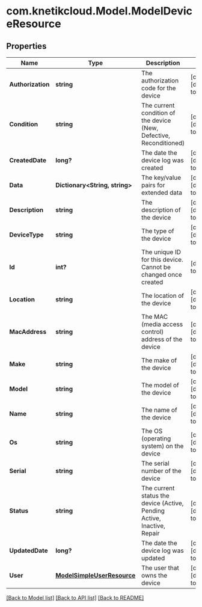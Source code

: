 # com.knetikcloud.Model.ModelDeviceResource
## Properties

Name | Type | Description | Notes
------------ | ------------- | ------------- | -------------
**Authorization** | **string** | The authorization code for the device | [optional] [default to null]
**Condition** | **string** | The current condition of the device (New, Defective, Reconditioned) | [optional] [default to null]
**CreatedDate** | **long?** | The date the device log was created | [optional] [default to null]
**Data** | **Dictionary&lt;String, string&gt;** | The key/value pairs for extended data | [optional] [default to null]
**Description** | **string** | The description of the device | [optional] [default to null]
**DeviceType** | **string** | The type of the device | [optional] [default to null]
**Id** | **int?** | The unique ID for this device. Cannot be changed once created | [default to null]
**Location** | **string** | The location of the device | [optional] [default to null]
**MacAddress** | **string** | The MAC (media access control) address of the device | [optional] [default to null]
**Make** | **string** | The make of the device | [optional] [default to null]
**Model** | **string** | The model of the device | [optional] [default to null]
**Name** | **string** | The name of the device | [optional] [default to null]
**Os** | **string** | The OS (operating system) on the device | [optional] [default to null]
**Serial** | **string** | The serial number of the device | [optional] [default to null]
**Status** | **string** | The current status the device (Active, Pending Active, Inactive, Repair | [optional] [default to null]
**UpdatedDate** | **long?** | The date the device log was updated | [optional] [default to null]
**User** | [**ModelSimpleUserResource**](ModelSimpleUserResource.md) | The user that owns the device | [optional] [default to null]

[[Back to Model list]](../README.md#documentation-for-models) [[Back to API list]](../README.md#documentation-for-api-endpoints) [[Back to README]](../README.md)

